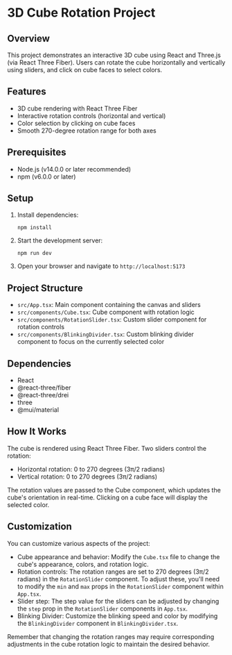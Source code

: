 # 3D Cube Rotation Project

## Overview

This project demonstrates an interactive 3D cube using React and Three.js (via React Three Fiber). Users can rotate the cube horizontally and vertically using sliders, and click on cube faces to select colors.

## Features

- 3D cube rendering with React Three Fiber
- Interactive rotation controls (horizontal and vertical)
- Color selection by clicking on cube faces
- Smooth 270-degree rotation range for both axes

## Prerequisites

- Node.js (v14.0.0 or later recommended)
- npm (v6.0.0 or later)

## Setup

1. Install dependencies:

   ```
   npm install
   ```

2. Start the development server:

   ```
   npm run dev
   ```

3. Open your browser and navigate to `http://localhost:5173`

## Project Structure

- `src/App.tsx`: Main component containing the canvas and sliders
- `src/components/Cube.tsx`: Cube component with rotation logic
- `src/components/RotationSlider.tsx`: Custom slider component for rotation controls
- `src/components/BlinkingDivider.tsx`: Custom blinking divider component to focus on the currently selected color

## Dependencies

- React
- @react-three/fiber
- @react-three/drei
- three
- @mui/material

## How It Works

The cube is rendered using React Three Fiber. Two sliders control the rotation:

- Horizontal rotation: 0 to 270 degrees (3π/2 radians)
- Vertical rotation: 0 to 270 degrees (3π/2 radians)

The rotation values are passed to the Cube component, which updates the cube's orientation in real-time. Clicking on a cube face will display the selected color.

## Customization

You can customize various aspects of the project:

- Cube appearance and behavior: Modify the `Cube.tsx` file to change the cube's appearance, colors, and rotation logic.
- Rotation controls: The rotation ranges are set to 270 degrees (3π/2 radians) in the `RotationSlider` component. To adjust these, you'll need to modify the `min` and `max` props in the `RotationSlider` component within `App.tsx`.
- Slider step: The step value for the sliders can be adjusted by changing the `step` prop in the `RotationSlider` components in `App.tsx`.
- Blinking Divider: Customize the blinking speed and color by modifying the `BlinkingDivider` component in `BlinkingDivider.tsx`.

Remember that changing the rotation ranges may require corresponding adjustments in the cube rotation logic to maintain the desired behavior.
